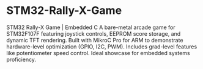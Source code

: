 # STM32-Rally-X-Game
 STM32 Rally-X Game | Embedded C  A bare-metal arcade game for STM32F107F featuring joystick controls, EEPROM score storage, and dynamic TFT rendering. Built with MikroC Pro for ARM to demonstrate hardware-level optimization (GPIO, I2C, PWM). Includes grad-level features like potentiometer speed control. Ideal showcase for embedded systems proficiency.
